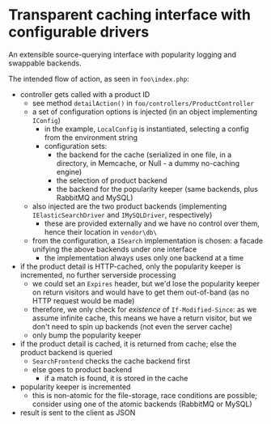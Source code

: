 # Transparent caching interface with configurable drivers

An extensible source-querying interface with popularity logging and swappable backends.

The intended flow of action, as seen in `foo\index.php`:

- controller gets called with a product ID
    - see method `detailAction()` in `foo/controllers/ProductController`
    - a set of configuration options is injected (in an object implementing `IConfig`)
        - in the example, `LocalConfig` is instantiated, selecting a config from the environment string
        - configuration sets:
            - the backend for the cache (serialized in one file, in a directory, in Memcache, or Null - a dummy no-caching engine)
            - the selection of product backend
            - the backend for the popularity keeper (same backends, plus RabbitMQ and MySQL)
    - also injected are the two product backends (implementing `IElasticSearchDriver` and `IMySQLDriver`, respectively)
        - these are provided externally and we have no control over them, hence their location in `vendor\db\`
    - from the configuration, a `ISearch` implementation is chosen: a facade unifying the above backends under one interface
        - the implementation always uses only one backend at a time
- if the product detail is HTTP-cached, only the popularity keeper is incremented, no further serverside processing
    - we could set an `Expires` header, but we'd lose the popularity keeper on return visitors and would have to get them out-of-band (as no HTTP request would be made)
    - therefore, we only check for *existence* of `If-Modified-Since`: as we assume infinite cache, this means we have a return visitor, but we don't need to spin up backends (not even the server cache)
    - only bump the popularity keeper
- if the product detail is cached, it is returned from cache; else the product backend is queried 
    - `SearchFrontend` checks the cache backend first
    - else goes to product backend
        - if a match is found, it is stored in the cache
- popularity keeper is incremented
    - this is non-atomic for the file-storage, race conditions are possible; consider using one of the atomic backends (RabbitMQ or MySQL)
- result is sent to the client as JSON